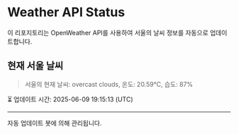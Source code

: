 
# Weather API Status

이 리포지토리는 OpenWeather API를 사용하여 서울의 날씨 정보를 자동으로 업데이트합니다.

## 현재 서울 날씨
> 서울의 현재 날씨: overcast clouds, 온도: 20.59°C, 습도: 87%

⏳ 업데이트 시간: 2025-06-09 19:15:13 (UTC)

---
자동 업데이트 봇에 의해 관리됩니다.
